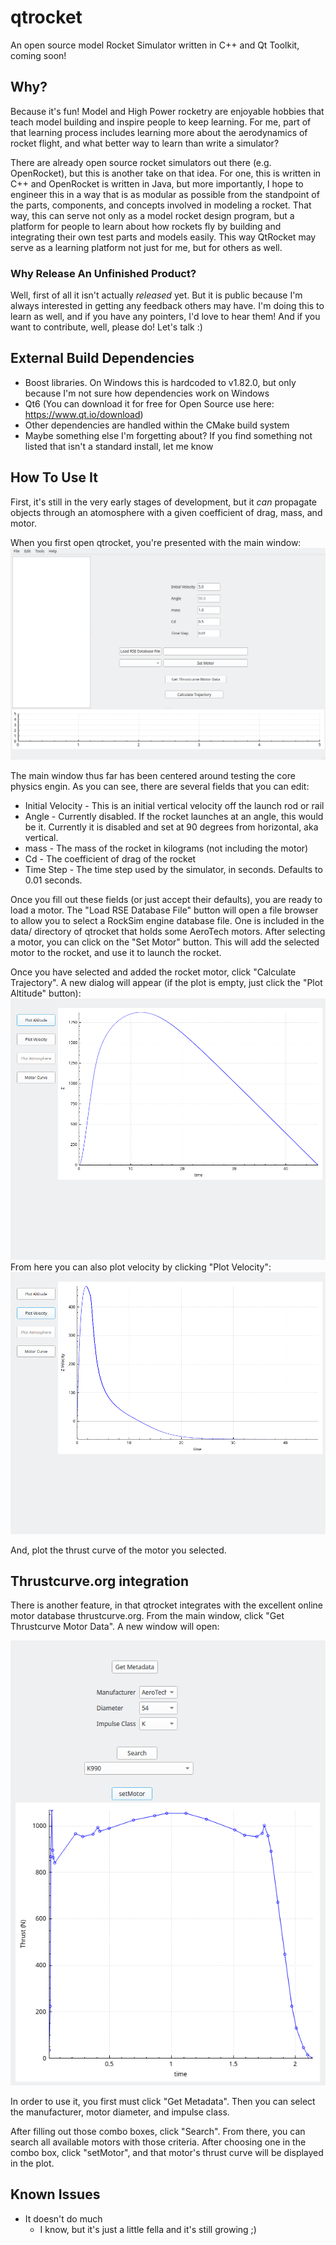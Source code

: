 # qtrocket
An open source model Rocket Simulator written in C++ and Qt Toolkit, coming soon!

## Why?
Because it's fun! Model and High Power rocketry are enjoyable hobbies that teach model building
and inspire people to keep learning. For me, part of that learning process includes learning more
about the aerodynamics of rocket flight, and what better way to learn than write a simulator?

There are already open source rocket simulators out there (e.g. OpenRocket), but this is another
take on that idea. For one, this is written in C++ and OpenRocket is written in Java, but more 
importantly, I hope to engineer this in a way that is as modular as possible from the standpoint
of the parts, components, and concepts involved in modeling a rocket. That way, this can serve not
only as a model rocket design program, but a platform for people to learn about how rockets fly by
building and integrating their own test parts and models easily. This way QtRocket may serve as a
learning platform not just for me, but for others as well.

### Why Release An Unfinished Product?
Well, first of all it isn't actually *released* yet. But it is public because I'm always interested in getting any feedback others may have. I'm doing this to learn as well, and if you have any
pointers, I'd love to hear them! And if you want to contribute, well, please do! Let's talk :)

## External Build Dependencies
* Boost libraries. On Windows this is hardcoded to v1.82.0, but only because I'm not sure how dependencies work on Windows
* Qt6 (You can download it for free for Open Source use here: https://www.qt.io/download)
* Other dependencies are handled within the CMake build system
* Maybe something else I'm forgetting about? If you find something not listed that isn't a standard install, let me know

## How To Use It
First, it's still in the very early stages of development, but it *can* propagate objects through
an atomosphere with a given coefficient of drag, mass, and motor.

When you first open qtrocket, you're presented with the main window:
![Main Window](resources/screenshots/MainWindow.png)

The main window thus far has been centered around testing the core physics engin. As you can see,
there are several fields that you can edit:
* Initial Velocity - This is an initial vertical velocity off the launch rod or rail
* Angle - Currently disabled. If the rocket launches at an angle, this would be it. Currently
it is disabled and set at 90 degrees from horizontal, aka vertical.
* mass - The mass of the rocket in kilograms (not including the motor)
* Cd - The coefficient of drag of the rocket
* Time Step - The time step used by the simulator, in seconds. Defaults to 0.01 seconds.

Once you fill out these fields (or just accept their defaults), you are ready to load a motor. The
"Load RSE Database File" button will open a file browser to allow you to select a RockSim
engine database file. One is included in the data/ directory of qtrocket that holds some AeroTech 
motors. After selecting a motor, you can click on the "Set Motor" button. This will add the selected
motor to the rocket, and use it to launch the rocket.

Once you have selected and added the rocket motor, click "Calculate Trajectory". A new dialog will
appear (if the plot is empty, just click the "Plot Altitude" button):
![Alt text](resources/screenshots/Altitude.png)
From here you can also plot velocity by clicking "Plot Velocity":
![Alt text](resources/screenshots/Velocity.png)

And, plot the thrust curve of the motor you selected.

## Thrustcurve.org integration
There is another feature, in that qtrocket integrates with the excellent online motor database thrustcurve.org. From the main window, click "Get Thrustcurve Motor Data". A new window will open:

![Alt text](resources/screenshots/ThrustCurveWindow.png)

In order to use it, you first must click "Get Metadata". Then you can select the manufacturer, motor diameter, and impulse class.

After filling out those combo boxes, click "Search". From there, you can search all available
motors with those criteria. After choosing one in the combo box, click "setMotor", and that
motor's thrust curve will be displayed in the plot.


## Known Issues
* It doesn't do much
   * I know, but it's just a little fella and it's still growing ;)
